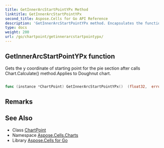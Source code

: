```yaml
---
title: GetInnerArcStartPointYPx Method 
linktitle: GetInnerArcStartPointYPx
second_title: Aspose.Cells for Go API Reference
description: 'GetInnerArcStartPointYPx method. Encapsulates the function that represents getinnerarcstartpointypx in Go.'
type: docs
weight: 200
url: /go/chartpoint/getinnerarcstartpointypx/
---
```


## GetInnerArcStartPointYPx function

Gets the y coordinate of starting point for the pie section after calls Chart.Calculate() method.Applies to Doughnut chart.

```go

func (instance *ChartPoint) GetInnerArcStartPointYPx()  (float32,  error) 

```

## Remarks


## See Also

* Class [ChartPoint](../)
* Namespace [Aspose.Cells.Charts](../../)
* Library [Aspose.Cells for Go](../../../)
